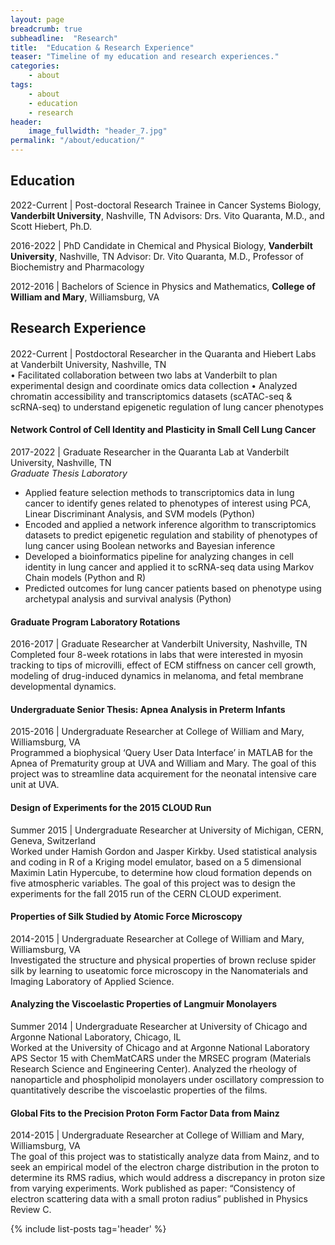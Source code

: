 ```yaml
---
layout: page
breadcrumb: true
subheadline:  "Research"
title:  "Education & Research Experience"
teaser: "Timeline of my education and research experiences."
categories:
    - about
tags:
    - about
    - education
    - research
header:
    image_fullwidth: "header_7.jpg"
permalink: "/about/education/"
---
```


## Education
2022-Current | Post-doctoral Research Trainee in Cancer Systems Biology, **Vanderbilt University**, Nashville, TN
Advisors: Drs. Vito Quaranta, M.D., and Scott Hiebert, Ph.D.

2016-2022 | PhD Candidate in Chemical and Physical Biology, **Vanderbilt
University**, Nashville, TN
Advisor: Dr. Vito Quaranta, M.D., Professor of Biochemistry and
Pharmacology


2012-2016 | Bachelors of Science in Physics and Mathematics, **College
of William and Mary**, Williamsburg, VA


## Research Experience

#### 
2022-Current | Postdoctoral Researcher in the Quaranta and Hiebert Labs at Vanderbilt University, Nashville, TN \
• Facilitated collaboration between two labs at Vanderbilt to plan experimental design and coordinate
omics data collection
• Analyzed chromatin accessibility and transcriptomics datasets (scATAC-seq & scRNA-seq) to
understand epigenetic regulation of lung cancer phenotypes


#### Network Control of Cell Identity and Plasticity in Small Cell Lung Cancer
2017-2022 | Graduate Researcher in the Quaranta Lab at Vanderbilt University, Nashville, TN \
*Graduate Thesis Laboratory* 
- Applied feature selection methods to transcriptomics data in lung cancer to identify genes related to
phenotypes of interest using PCA, Linear Discriminant Analysis, and SVM models (Python)
- Encoded and applied a network inference algorithm to transcriptomics datasets to predict epigenetic
regulation and stability of phenotypes of lung cancer using Boolean networks and Bayesian inference
- Developed a bioinformatics pipeline for analyzing changes in cell identity in lung cancer and applied it to
scRNA-seq data using Markov Chain models (Python and R)
- Predicted outcomes for lung cancer patients based on phenotype using archetypal analysis and survival
analysis (Python)


#### Graduate Program Laboratory Rotations
2016-2017 | Graduate Researcher at Vanderbilt University, Nashville, TN\
Completed four 8-week rotations in labs that were interested in myosin tracking to tips of microvilli, effect of ECM stiffness on cancer cell growth, modeling of drug-induced dynamics in melanoma, and fetal membrane developmental dynamics.

#### Undergraduate Senior Thesis: Apnea Analysis in Preterm Infants
2015-2016 | Undergraduate Researcher at College of William and Mary,
Williamsburg, VA  \
Programmed a biophysical ‘Query User Data Interface’ in MATLAB for the Apnea of Prematurity group at UVA and William and Mary. The goal of this project was to streamline data acquirement for the neonatal intensive care unit at UVA.

#### Design of Experiments for the 2015 CLOUD Run
Summer 2015 | Undergraduate Researcher at University of Michigan, CERN,
Geneva, Switzerland  \
Worked under Hamish Gordon and Jasper Kirkby. Used statistical analysis and coding in R of a Kriging model emulator, based on a 5 dimensional Maximin Latin Hypercube, to determine how cloud formation depends on five atmospheric variables. The goal of this project was to design the experiments for the fall 2015 run of the CERN CLOUD experiment.

#### Properties of Silk Studied by Atomic Force Microscopy
2014-2015 | Undergraduate Researcher at College of William and Mary,
Williamsburg, VA  \
Investigated the structure and physical properties of brown recluse spider silk by learning to useatomic force microscopy in the Nanomaterials and Imaging Laboratory of Applied Science.

#### Analyzing the Viscoelastic Properties of Langmuir Monolayers
Summer 2014 | Undergraduate Researcher at University of Chicago and
Argonne National Laboratory, Chicago, IL  \
Worked at the University of Chicago and at Argonne National Laboratory APS Sector 15 with ChemMatCARS under the MRSEC program (Materials Research Science and Engineering Center). Analyzed the rheology of nanoparticle and phospholipid monolayers under oscillatory compression to quantitatively describe the viscoelastic properties of the films.

#### Global Fits to the Precision Proton Form Factor Data from Mainz
2014-2015 | Undergraduate Researcher at College of William and Mary,
Williamsburg, VA  \
The goal of this project was to statistically analyze data from Mainz, and to seek an empirical model of the electron charge distribution in the proton to determine its RMS radius, which would address a discrepancy in proton size from varying experiments. Work published as paper: “Consistency of electron scattering data with a small proton radius” published in Physics Review C.



{% include list-posts tag='header' %}
